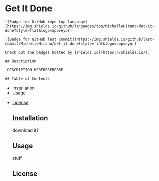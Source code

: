 # Get It Done
    
    ![Badge for GitHub repo top language](https://img.shields.io/github/languages/top/MichelleHirano/det-it-done?style=flat&logo=appveyor) 
    
    ![Badge for GitHub last commit](https://img.shields.io/github/last-commit/MichelleHirano/det-it-done?style=flat&logo=appveyor) 
    
    Check out the badges hosted by [shields.io](https://shields.io/). 
    
    ## Description
    
     DESCRIPTION HERERERERERRE

    ## Table of Contents
 - [Installation](#installation)  
 - [Usage](#usage)
 * [License](#license) 
    
    ## Installation
    
    
    download it?
    
    ## Usage 
    
    stuff
    
    ## License
    
    
    